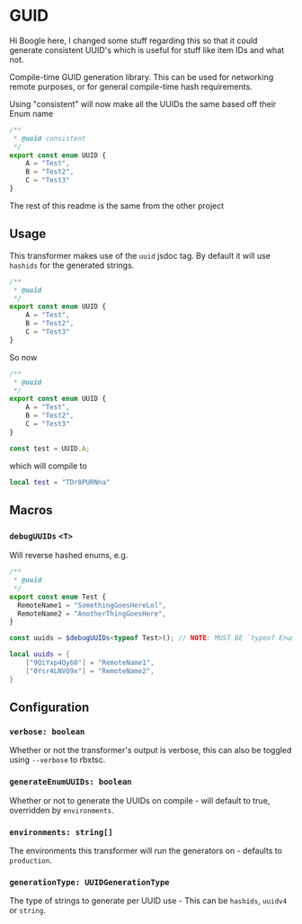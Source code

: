 GUID
=====
Hi Boogle here, I changed some stuff regarding this so that it could generate consistent UUID's which is useful for stuff like item IDs and what not.

Compile-time GUID generation library. This can be used for networking remote purposes, or for general compile-time hash requirements.

Using "consistent" will now make all the UUIDs the same based off their Enum name
```ts
/**
 * @uuid consistent
 */
export const enum UUID {
    A = "Test",
    B = "Test2",
    C = "Test3"
}
```

The rest of this readme is the same from the other project

## Usage
This transformer makes use of the `uuid` jsdoc tag. By default it will use `hashids` for the generated strings. 




```ts
/**
 * @uuid
 */
export const enum UUID {
    A = "Test",
    B = "Test2",
    C = "Test3"
}
```

So now
```ts
/**
 * @uuid
 */
export const enum UUID {
    A = "Test",
    B = "Test2",
    C = "Test3"
}

const test = UUID.A;
```
which will compile to
```lua
local test = "TDr8PURNna"
```

## Macros
### `debugUUIDs` `<T>`
Will reverse hashed enums, e.g.

```ts
/**
 * @uuid
 */
export const enum Test {
  RemoteName1 = "SomethingGoesHereLol",
  RemoteName2 = "AnotherThingGoesHere",
}

const uuids = $debugUUIDs<typeof Test>(); // NOTE: MUST BE `typeof EnumNameHere`.
```

```lua
local uuids = {
	["9QiYxp4Qy60"] = "RemoteName1",
	["0Ysr4LNVO9x"] = "RemoteName2",
}
```

## Configuration
### `verbose: boolean`
Whether or not the transformer's output is verbose, this can also be toggled using `--verbose` to rbxtsc.
### `generateEnumUUIDs: boolean`
Whether or not to generate the UUIDs on compile - will default to true, overridden by `environments`.
### `environments: string[]`
The environments this transformer will run the generators on - defaults to `production`.
### `generationType: UUIDGenerationType`
The type of strings to generate per UUID use - This can be `hashids`, `uuidv4` or `string`.
